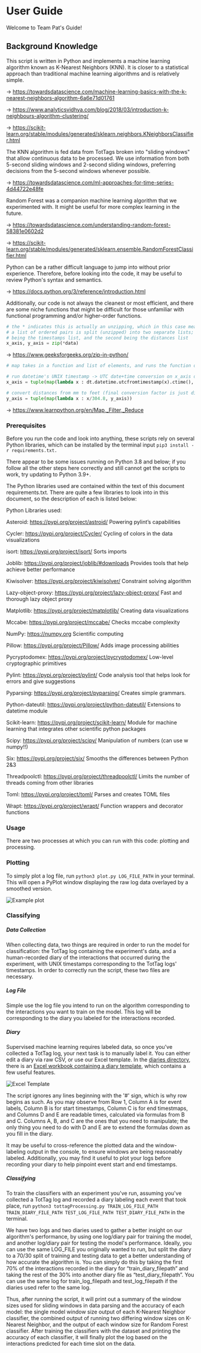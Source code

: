 User Guide
======================

Welcome to Team Pat's Guide!

Background Knowledge
--------------------

This script is written in Python and implements a machine learning algorithm known as K-Nearest Neighbors (KNN). It is closer to a statistical approach than traditional machine learning algorithms and is relatively simple.

-> https://towardsdatascience.com/machine-learning-basics-with-the-k-nearest-neighbors-algorithm-6a6e71d01761

-> https://www.analyticsvidhya.com/blog/2018/03/introduction-k-neighbours-algorithm-clustering/

-> https://scikit-learn.org/stable/modules/generated/sklearn.neighbors.KNeighborsClassifier.html

The KNN algorithm is fed data from TotTags broken into "sliding windows" that allow continuous data to be processed. We use information from both 5-second sliding windows and 2-second sliding windows, preferring decisions from the 5-second windows whenever possible.

-> https://towardsdatascience.com/ml-approaches-for-time-series-4d44722e48fe

Random Forest was a companion machine learning algorithm that we experimented with. It might be useful for more complex learning in the future.

-> https://towardsdatascience.com/understanding-random-forest-58381e0602d2

-> https://scikit-learn.org/stable/modules/generated/sklearn.ensemble.RandomForestClassifier.html

Python can be a rather difficult language to jump into without prior experience. Therefore, before looking into the code, it may be useful to review Python's syntax and semantics.

-> https://docs.python.org/3/reference/introduction.html

Additionally, our code is not always the cleanest or most efficient, and there are some niche functions that might be difficult for those unfamiliar with functional programming and/or higher-order functions.

```python
# the * indicates this is actually an unzipping, which in this case means that
# a list of ordered pairs is split (unzipped) into two separate lists; the first
# being the timestamps list, and the second being the distances list
x_axis, y_axis = zip(*data)
```
-> https://www.geeksforgeeks.org/zip-in-python/

```python
# map takes in a function and list of elements, and runs the function on each element

# run datetime's UNIX timestamp -> UTC date+time conversion on x_axis data
x_axis = tuple(map(lambda x : dt.datetime.utcfromtimestamp(x).ctime(), x_axis))

# convert distances from mm to feet (final conversion factor is just dividing by 304.8
y_axis = tuple(map(lambda x : x/304.8, y_axis))
```

-> https://www.learnpython.org/en/Map,_Filter,_Reduce

### Prerequisites 

Before you run the code and look into anything, these scripts rely on several Python libraries, which can be installed by the terminal input `pip3 install -r requirements.txt.`

There appear to be some issues running on Python 3.8 and below; if you follow all the other steps here correctly and still cannot get the scripts to work, try updating to Python 3.9+.

The Python libraries used are contained within the text of this document requirements.txt. There are quite a few libraries to look into in this document, so the description of each is listed below:

Python Libraries used:

Asteroid: https://pypi.org/project/astroid/
Powering pylint’s capabilities

Cycler: https://pypi.org/project/Cycler/
Cycling of colors in the data visualizations

isort: https://pypi.org/project/isort/
Sorts imports

Joblib: https://pypi.org/project/joblib/#downloads
Provides tools that help achieve better performance

Kiwisolver: https://pypi.org/project/kiwisolver/
Constraint solving algorithm

Lazy-object-proxy: https://pypi.org/project/lazy-object-proxy/
Fast and thorough lazy object proxy

Matplotlib: https://pypi.org/project/matplotlib/
Creating data visualizations 

Mccabe: https://pypi.org/project/mccabe/
Checks mccabe complexity 

NumPy: https://numpy.org
Scientific computing

Pillow: https://pypi.org/project/Pillow/
Adds image processing abilities

Pycryptodomex:  https://pypi.org/project/pycryptodomex/
Low-level cryptographic primitives

Pylint: https://pypi.org/project/pylint/
Code analysis tool that helps look for errors and give suggestions

Pyparsing: https://pypi.org/project/pyparsing/
Creates simple grammars.

Python-dateutil: https://pypi.org/project/python-dateutil/
Extensions to datetime module

Scikit-learn: https://pypi.org/project/scikit-learn/
Module for machine learning that integrates other scientific python packages

Scipy: https://pypi.org/project/scipy/
Manipulation of numbers (can use w numpy!!)

Six: https://pypi.org/project/six/
Smooths the differences between Python 2&3

Threadpoolctl: https://pypi.org/project/threadpoolctl/
Limits the number of threads coming from other libraries

Toml: https://pypi.org/project/toml/
Parses and creates TOML files

Wrapt: https://pypi.org/project/wrapt/
Function wrappers and decorator functions

### Usage

There are two processes at which you can run with this code: plotting and processing.

### Plotting

To simply plot a log file, run `python3 plot.py LOG_FILE_PATH` in your terminal. This will open a PyPlot window displaying the raw log data overlayed by a smoothed version. 

![Example plot](https://www.dropbox.com/s/8m98i1jxuozu928/Plot%20Example.png?raw=1)

### Classifying

##### Data Collection

When collecting data, two things are required in order to run the model for classification: the TotTag log containing the experiment's data, and a human-recorded diary of the interactions that occurred during the experiment, with UNIX timestamps corresponding to the TotTag logs' timestamps. In order to correctly run the script, these two files are necessary.

##### Log File

Simple use the log file you intend to run on the algorithm corresponding to the interactions you want to train on the model. This log will be corresponding to the diary you labeled for the interactions recorded.

##### Diary

Supervised machine learning requires labeled data, so once you've collected a TotTag log, your next task is to manually label it. You can either edit a diary via raw CSV, or use our Excel template. In the [diaries directory](diaries/), there is an [Excel workbook containing a diary template](diaries/Template-Diary.xlsx), which contains a few useful features.

![Excel Template](https://www.dropbox.com/s/uua55mvdijc6vd6/Excel%20Template.png?raw=1)

The script ignores any lines beginning with the '#' sign, which is why row begins as such. As you may observe from Row 1, Column A is for event labels, Column B is for start timestamps, Column C is for end timestmaps, and Columns D and E are readable times, calculated via formulas from B and C. Columns A, B, and C are the ones that you need to manipulate; the only thing you need to do with D and E are to extend the formulas down as you fill in the diary.

It may be useful to cross-reference the plotted data and the window-labeling output in the console, to ensure windows are being reasonably labeled. Additionally, you may find it useful to plot your logs before recording your diary to help pinpoint event start and end timestamps.

##### Classifying

To train the classifiers with an experiment you've run, assuming you've collected a TotTag log and recorded a diary labeling each event that took place, run `python3 tottagProcessing.py TRAIN_LOG_FILE_PATH TRAIN_DIARY_FILE_PATH TEST_LOG_FILE_PATH TEST_DIARY_FILE_PATH` in the terminal. 

We have two logs and two diaries used to gather a better insight on our algorithm's performance, by using one log/diary pair for training the model, and another log/diary pair for testing the model's performance. Ideally, you can use the same LOG_FILE you originally wanted to run, but split the diary to a 70/30 split of training and testing data to get a better understanding of how accurate the algorithm is. You can simply do this by taking the first 70% of the interactions recorded in the diary for “train_diary_filepath” and taking the rest of the 30% into another diary file as “test_diary_filepath”. You can use the same log for train_log_filepath and test_log_filepath if the diaries used refer to the same log.

Thus, after running the script, it will print out a summary of the window sizes used for sliding windows in data parsing and the accuracy of each model: the single model window size output of each K-Nearest Neighbor classifier, the combined output of running two differing window sizes on K-Nearest Neighbor, and the output of each window size for Random Forest classifier. After training the classifiers with the dataset and printing the accuracy of each classifier, it will finally plot the log based on the interactions predicted for each time slot on the data.
